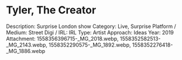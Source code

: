 # Tyler, The Creator

Description: Surprise London show
Category: Live, Surprise
Platform / Medium: Street
Digi / IRL: IRL
Type: Artist
Approach: Ideas
Year: 2019
Attachment: 1558356396715-_MG_2018.webp, 1558352582513-_MG_2143.webp, 1558352290575-_MG_1892.webp, 1558352276418-_MG_1886.webp